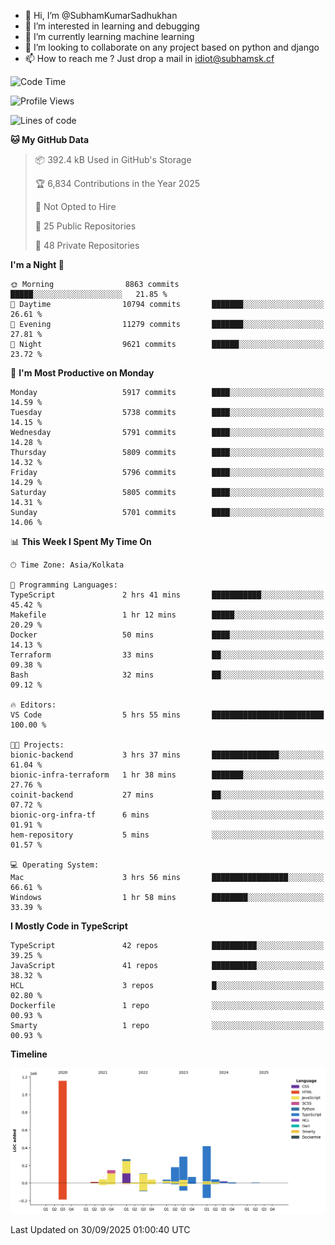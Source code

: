 - 👋 Hi, I’m @SubhamKumarSadhukhan
- 👀 I’m interested in learning and debugging
- 🌱 I’m currently learning machine learning
- 💞️ I’m looking to collaborate on any project based on python and django
- 📫 How to reach me ?
      Just drop a mail in idiot@subhamsk.cf

<!---
SubhamKumarSadhukhan/SubhamKumarSadhukhan is a ✨ special ✨ repository because its `README.md` (this file) appears on your GitHub profile.
You can click the Preview link to take a look at your changes.
--->


<!--START_SECTION:waka-->
![Code Time](http://img.shields.io/badge/Code%20Time-3%2C086%20hrs%2053%20mins-blue)

![Profile Views](http://img.shields.io/badge/Profile%20Views-7-blue)

![Lines of code](https://img.shields.io/badge/From%20Hello%20World%20I%27ve%20Written-2.8%20million%20lines%20of%20code-blue)

**🐱 My GitHub Data** 

> 📦 392.4 kB Used in GitHub's Storage 
 > 
> 🏆 6,834 Contributions in the Year 2025
 > 
> 🚫 Not Opted to Hire
 > 
> 📜 25 Public Repositories 
 > 
> 🔑 48 Private Repositories 
 > 
**I'm a Night 🦉** 

```text
🌞 Morning                8863 commits        █████░░░░░░░░░░░░░░░░░░░░   21.85 % 
🌆 Daytime                10794 commits       ███████░░░░░░░░░░░░░░░░░░   26.61 % 
🌃 Evening                11279 commits       ███████░░░░░░░░░░░░░░░░░░   27.81 % 
🌙 Night                  9621 commits        ██████░░░░░░░░░░░░░░░░░░░   23.72 % 
```
📅 **I'm Most Productive on Monday** 

```text
Monday                   5917 commits        ████░░░░░░░░░░░░░░░░░░░░░   14.59 % 
Tuesday                  5738 commits        ████░░░░░░░░░░░░░░░░░░░░░   14.15 % 
Wednesday                5791 commits        ████░░░░░░░░░░░░░░░░░░░░░   14.28 % 
Thursday                 5809 commits        ████░░░░░░░░░░░░░░░░░░░░░   14.32 % 
Friday                   5796 commits        ████░░░░░░░░░░░░░░░░░░░░░   14.29 % 
Saturday                 5805 commits        ████░░░░░░░░░░░░░░░░░░░░░   14.31 % 
Sunday                   5701 commits        ████░░░░░░░░░░░░░░░░░░░░░   14.06 % 
```


📊 **This Week I Spent My Time On** 

```text
🕑︎ Time Zone: Asia/Kolkata

💬 Programming Languages: 
TypeScript               2 hrs 41 mins       ███████████░░░░░░░░░░░░░░   45.42 % 
Makefile                 1 hr 12 mins        █████░░░░░░░░░░░░░░░░░░░░   20.29 % 
Docker                   50 mins             ████░░░░░░░░░░░░░░░░░░░░░   14.13 % 
Terraform                33 mins             ██░░░░░░░░░░░░░░░░░░░░░░░   09.38 % 
Bash                     32 mins             ██░░░░░░░░░░░░░░░░░░░░░░░   09.12 % 

🔥 Editors: 
VS Code                  5 hrs 55 mins       █████████████████████████   100.00 % 

🐱‍💻 Projects: 
bionic-backend           3 hrs 37 mins       ███████████████░░░░░░░░░░   61.04 % 
bionic-infra-terraform   1 hr 38 mins        ███████░░░░░░░░░░░░░░░░░░   27.76 % 
coinit-backend           27 mins             ██░░░░░░░░░░░░░░░░░░░░░░░   07.72 % 
bionic-org-infra-tf      6 mins              ░░░░░░░░░░░░░░░░░░░░░░░░░   01.91 % 
hem-repository           5 mins              ░░░░░░░░░░░░░░░░░░░░░░░░░   01.57 % 

💻 Operating System: 
Mac                      3 hrs 56 mins       █████████████████░░░░░░░░   66.61 % 
Windows                  1 hr 58 mins        ████████░░░░░░░░░░░░░░░░░   33.39 % 
```

**I Mostly Code in TypeScript** 

```text
TypeScript               42 repos            ██████████░░░░░░░░░░░░░░░   39.25 % 
JavaScript               41 repos            ██████████░░░░░░░░░░░░░░░   38.32 % 
HCL                      3 repos             █░░░░░░░░░░░░░░░░░░░░░░░░   02.80 % 
Dockerfile               1 repo              ░░░░░░░░░░░░░░░░░░░░░░░░░   00.93 % 
Smarty                   1 repo              ░░░░░░░░░░░░░░░░░░░░░░░░░   00.93 % 
```



**Timeline**

![Lines of Code chart](https://raw.githubusercontent.com/SubhamKumarSadhukhan/SubhamKumarSadhukhan/main/assets/bar_graph.png)


 Last Updated on 30/09/2025 01:00:40 UTC
<!--END_SECTION:waka-->
